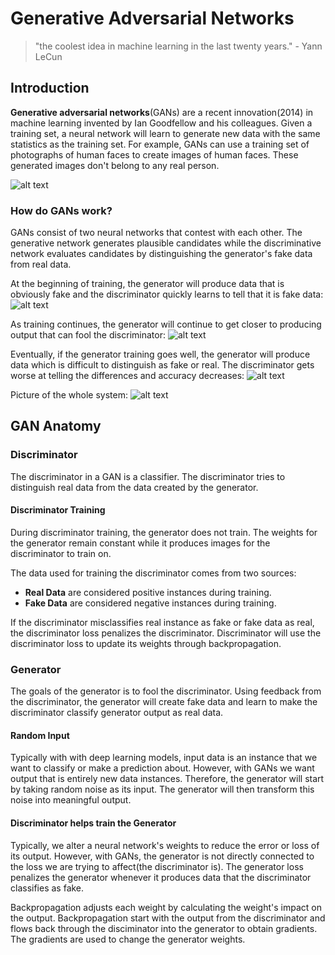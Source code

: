 # Generative Adversarial Networks

>"the coolest idea in machine learning in the last twenty years." - Yann LeCun

## Introduction
**Generative adversarial networks**(GANs) are a recent innovation(2014) in machine learning invented by Ian Goodfellow and his colleagues. Given a training set, a neural network will learn to generate new data with the same statistics as the training set.
For example, GANs can use a training set of photographs of human faces to create images of human faces. These generated images don't belong to any real person.

![alt text](https://github.com/pejner/keras-gan/blob/master/images/gan_faces.png "Generated faces from GAN created by NVIDIA")

### How do GANs work?
GANs consist of two neural networks that contest with each other. The generative network generates plausible candidates while the discriminative network evaluates candidates by distinguishing the generator's fake data from real data.

At the beginning of training, the generator will produce data that is obviously fake and the discriminator quickly learns to tell that it is fake data:
![alt text](https://github.com/pejner/keras-gan/blob/master/images/bad_gan.svg "Bad GAN example")

As training continues, the generator will continue to get closer to producing output that can fool the discriminator:
![alt text](https://github.com/pejner/keras-gan/blob/master/images/ok_gan.svg "Decent GAN example")

Eventually, if the generator training goes well, the generator will produce data which is difficult to distinguish as fake or real. The discriminator gets worse at telling the differences and accuracy decreases:
![alt text](https://github.com/pejner/keras-gan/blob/master/images/good_gan.svg "Good GAN example")

Picture of the whole system:
![alt text](https://github.com/pejner/keras-gan/blob/master/images/gan_diagram.svg "GAN overview")

## GAN Anatomy

### Discriminator
The discriminator in a GAN is a classifier. The discriminator tries to distinguish real data from the data created by the generator.

#### Discriminator Training
During discriminator training, the generator does not train. The weights for the generator remain constant while it produces images for the discriminator to train on.

The data used for training the discriminator comes from two sources:

- **Real Data** are considered positive instances during training.
- **Fake Data** are considered negative instances during training.

If the discriminator misclassifies real instance as fake or fake data as real, the discriminator loss penalizes the discriminator. Discriminator will use the discriminator loss to update its weights through backpropagation.

### Generator
The goals of the generator is to fool the discriminator. Using feedback from the discriminator, the generator will create fake data and learn to make the discriminator classify generator output as real data.

#### Random Input
Typically with with deep learning models, input data is an instance that we want to classify or make a prediction about. However, with GANs we want output that is entirely new data instances. Therefore, the generator will start by taking random noise as its input. The generator will then transform this noise into meaningful output.

#### Discriminator helps train the Generator
Typically, we alter a neural network's weights to reduce the error or loss of its output. However, with GANs, the generator is not directly connected to the loss we are trying to affect(the discriminator is). The generator loss penalizes the generator whenever it produces data that the discriminator classifies as fake.

Backpropagation adjusts each weight by calculating the weight's impact on the output. Backpropagation start with the output from the discriminator and flows back through the disciminator into the generator to obtain gradients. The gradients are used to change the generator weights.
